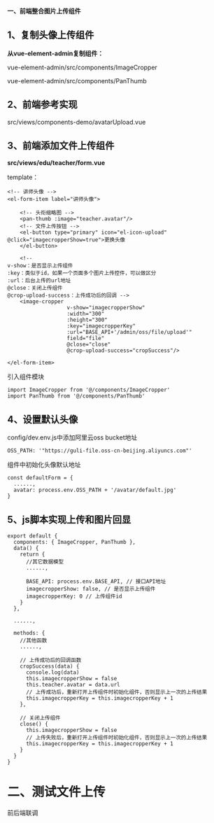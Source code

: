 **一、前端整合图片上传组件**

## 1、复制头像上传组件

**从vue-element-admin复制组件：**

vue-element-admin/src/components/ImageCropper

vue-element-admin/src/components/PanThumb

## 2、前端参考实现

src/views/components-demo/avatarUpload.vue

## 3、前端添加文件上传组件

**src/views/edu/teacher/form.vue**

template：

```
<!-- 讲师头像 -->
<el-form-item label="讲师头像">

    <!-- 头衔缩略图 -->
    <pan-thumb :image="teacher.avatar"/>
    <!-- 文件上传按钮 -->
    <el-button type="primary" icon="el-icon-upload" @click="imagecropperShow=true">更换头像
    </el-button>

    <!--
v-show：是否显示上传组件
:key：类似于id，如果一个页面多个图片上传控件，可以做区分
:url：后台上传的url地址
@close：关闭上传组件
@crop-upload-success：上传成功后的回调 -->
    <image-cropper
                   v-show="imagecropperShow"
                   :width="300"
                   :height="300"
                   :key="imagecropperKey"
                   :url="BASE_API+'/admin/oss/file/upload'"
                   field="file"
                   @close="close"
                   @crop-upload-success="cropSuccess"/>

</el-form-item>
```

引入组件模块

```
import ImageCropper from '@/components/ImageCropper'
import PanThumb from '@/components/PanThumb'
```

## 4、设置默认头像

config/dev.env.js中添加阿里云oss bucket地址

```
OSS_PATH: '"https://guli-file.oss-cn-beijing.aliyuncs.com"'
```

组件中初始化头像默认地址

```
const defaultForm = {
  ......,
  avatar: process.env.OSS_PATH + '/avatar/default.jpg'
}
```

## 5、js脚本实现上传和图片回显

```
export default {
  components: { ImageCropper, PanThumb },
  data() {
    return {
      //其它数据模型
      ......,
        
      BASE_API: process.env.BASE_API, // 接口API地址
      imagecropperShow: false, // 是否显示上传组件
      imagecropperKey: 0 // 上传组件id
    }
  },
    
  ......,
    
  methods: {
    //其他函数
    ......,

    // 上传成功后的回调函数
    cropSuccess(data) {
      console.log(data)
      this.imagecropperShow = false
      this.teacher.avatar = data.url
      // 上传成功后，重新打开上传组件时初始化组件，否则显示上一次的上传结果
      this.imagecropperKey = this.imagecropperKey + 1
    },

    // 关闭上传组件
    close() {
      this.imagecropperShow = false
      // 上传失败后，重新打开上传组件时初始化组件，否则显示上一次的上传结果
      this.imagecropperKey = this.imagecropperKey + 1
    }
  }
}
```

# 二、测试文件上传

前后端联调